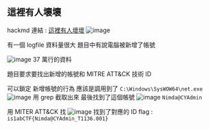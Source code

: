 ## 這裡有人壞壞
hackmd 連結 : [這裡有人壞壞](https://hackmd.io/@yeyeye618/HkkzIVTsgx)
![image](https://hackmd.io/_uploads/SJ07IN6ieg.png)

有一個 logfile 資料量很大
題目中有說電腦被新增了帳號

![image](https://hackmd.io/_uploads/ByElw4aoxx.png)
37 萬行的資料

題目要求要找出新增的帳號和 MITRE ATT&CK 技術 ID

可以鎖定 新增帳號的行為
應該是調用到了 `C:\Windows\SysWOW64\net.exe`
![image](https://hackmd.io/_uploads/Byx0dEaoxg.png)
用 grep 截取出來
最後找到了這個帳號
![image](https://hackmd.io/_uploads/B1SmKETjll.png)
`Nimda@CYAdmin`

用 MITER ATT&CK 找
![image](https://hackmd.io/_uploads/HJdu5Vajle.png)
找到了對應的 ID
flag : `is1abCTF{Nimda@CYAdmin_T1136.001}`